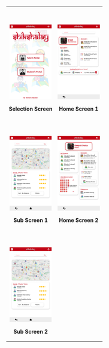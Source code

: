 <table>
  <tbody>
  <tr>
      <td>
        <p>&nbsp;</p> <!-- spacer -->
        <p align="center">
          <img height="200" src="Selection Screen.png" />
        </p>
        <p align="center">
        <b>Selection Screen</b>
        </p>
      </td>
      <td>
        <p>&nbsp;</p> <!-- spacer -->
        <p align="center">
          <img height="200" src="Home Screen 1.png" />
        </p>
        <p align="center">
          <b>Home Screen 1</b>
        </p>
      </td>
    </tr>
    <tr>
    </tr>
    <tr>
      <td>
        <p>&nbsp;</p> <!-- spacer -->
        <p align="center">
        <img height="200" src="Sub Screen 1.png" />
        </p>
        <p align="center">
          <b>Sub Screen 1</b>
        </p>
      </td>
      <td>
        <p>&nbsp;</p> <!-- spacer -->
        <p align="center">
          <img height="200" src="Home Screen 2.png" />
        </p>
        <p align="center">
          <b>Home Screen 2</b>
      </td>
    </tr>
    <tr>
    </tr>
    <tr>
      <td>
      <p>&nbsp;</p> <!-- spacer -->
        <p align="center">
          <img height="200" src="Sub Screen 1.png" />
        </p>
        <p align="center">
          <b>Sub Screen 2</b>
        </p>
      </td>
    </tr>
    </tbody>
  </table>
